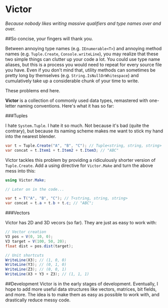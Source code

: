Victor
======
*Because nobody likes writing massive qualifiers and type names over and over.*

##So concise, your fingers will thank you.

Between annoying type names (e.g. `IEnumerable<T>`) and annoying method names (e.g. `Tuple.Create`, `Console.writeLine`), you may realize that these two simple things can clutter up your code a lot. You could use type name aliases, but this is a process you would need to repeat for every source file you have. Even if you don't mind that, utility methods can sometimes be pretty long by themselves (e.g. `String.IsNullOrWhitespace`) and cumulatively take up a considerable chunk of your time to write.

These problems end here.

**Victor** is a collection of commonly used data types, remastered with one-letter naming conventions. Here's what it has so far:

###Tuples

I hate `System.Tuple`. I hate it so much. Not because it's bad (quite the contrary), but because its naming scheme makes me want to stick my hand into the nearest blender.

```cs
var t = Tuple.Create("A", "B", "C"); // Tuple<string, string, string>
var concat = t.Item1 + t.Item2 + t.Item3; // "ABC"
```

Victor tackles this problem by providing a ridiculously shorter version of `Tuple.Create`. Add a using directive for `Victor.Make` and turn the above mess into this:

```cs
using Victor.Make;

// Later on in the code...

var t = T("A", "B", "C"); // T<string, string, string>
var concat = t.a + t.b + t.c; // "ABC";
```

###Vectors

Victor has 2D and 3D vecors (so far). They are just as easy to work with:
```cs
// Vector creation
V3 pos = V(0, 10, 0);
V3 target = V(100, 50, 20);
float dist = pos.dist(target);

// Unit shortcuts
WriteLine(X3); // (1, 0, 0)
WriteLine(Y3); // (0, 1, 0)
WriteLine(Z3); // (0, 0, 1)
WriteLine(X3 + Y3 + Z3); // (1, 1, 1)
```

##Development
Victor is in the early stages of development. Eventually, I hope to add more useful data structures like vectors, matrices, bit fields, and more. The idea is to make them as easy as possible to work with, and drastically reduce messy code.
